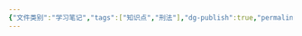 ```yaml
---
{"文件类别":"学习笔记","tags":["知识点","刑法"],"dg-publish":true,"permalink":"/学习笔记studyup/刑总/监督过失/","dgPassFrontmatter":true,"created":"2024-11-12T14:14:46.571+08:00","updated":"2024-11-12T14:14:46.877+08:00"}
---
```


